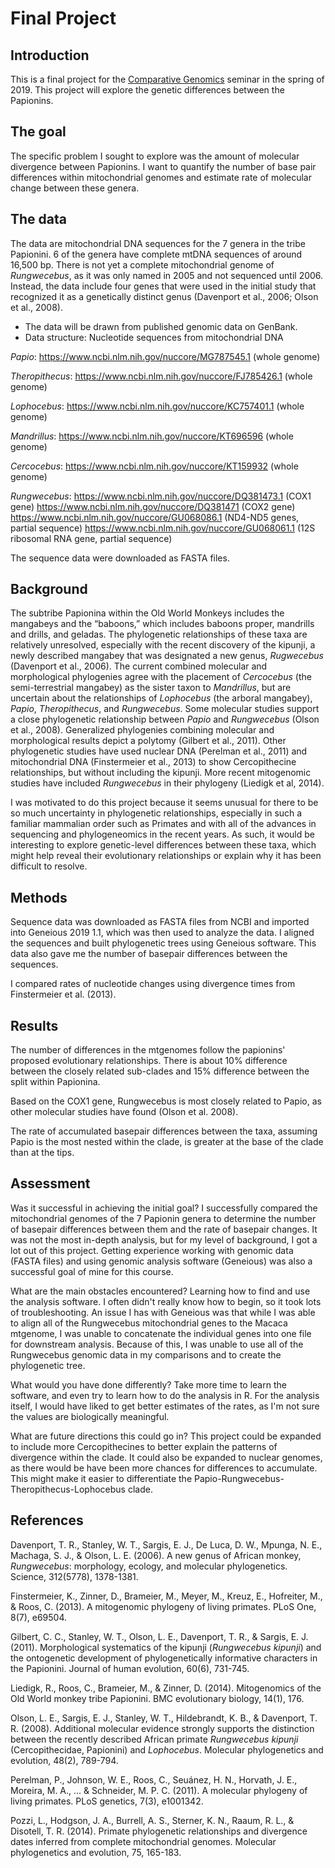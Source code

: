 # Final Project
## Introduction

This is a final project for the [Comparative Genomics](https://github.com/Yale-EEB723/syllabus) seminar in the spring of 2019. This project will explore the genetic differences between the Papionins.

## The goal

The specific problem I sought to explore was the amount of molecular divergence between Papionins. I want to quantify the number of base pair differences within mitochondrial genomes and estimate rate of molecular change between these genera.

## The data

The data are mitochondrial DNA sequences for the 7 genera in the tribe Papionini. 6 of the genera have complete mtDNA sequences of around 16,500 bp. There is not yet a complete mitochondrial genome of *Rungwecebus*, as it was only named in 2005 and not sequenced until 2006. Instead, the data include four genes that were used in the initial study that recognized it as a genetically distinct genus (Davenport et al., 2006; Olson et al., 2008).

- The data will be drawn from published genomic data on GenBank.
- Data structure: Nucleotide sequences from mitochondrial DNA

*Papio*: https://www.ncbi.nlm.nih.gov/nuccore/MG787545.1 (whole genome)

*Theropithecus*: https://www.ncbi.nlm.nih.gov/nuccore/FJ785426.1 (whole genome)

*Lophocebus*: https://www.ncbi.nlm.nih.gov/nuccore/KC757401.1 (whole genome)

*Mandrillus*: https://www.ncbi.nlm.nih.gov/nuccore/KT696596 (whole genome)

*Cercocebus*: https://www.ncbi.nlm.nih.gov/nuccore/KT159932 (whole genome)

*Rungwecebus*: https://www.ncbi.nlm.nih.gov/nuccore/DQ381473.1 (COX1 gene)
https://www.ncbi.nlm.nih.gov/nuccore/DQ381471 (COX2 gene)
https://www.ncbi.nlm.nih.gov/nuccore/GU068086.1 (ND4-ND5 genes, partial sequence)
https://www.ncbi.nlm.nih.gov/nuccore/GU068061.1 (12S ribosomal RNA gene, partial sequence)

The sequence data were downloaded as FASTA files.

## Background

The subtribe Papionina within the Old World Monkeys includes the mangabeys and the “baboons,” which includes baboons proper, mandrills and drills, and geladas. The phylogenetic relationships of these taxa are relatively unresolved, especially with the recent discovery of the kipunji, a newly described mangabey that was designated a new genus, *Rugwecebus* (Davenport et al., 2006). The current combined molecular and morphological phylogenies agree with the placement of *Cercocebus* (the semi-terrestrial mangabey) as the sister taxon to *Mandrillus*, but are uncertain about the relationships of *Lophocebus* (the arboral mangabey), *Papio*, *Theropithecus*, and *Rungwecebus*. Some molecular studies support a close phylogenetic relationship between *Papio* and *Rungwecebus* (Olson et al., 2008). Generalized phylogenies combining molecular and morphological results depict a polytomy (Gilbert et al., 2011). Other phylogenetic studies have used nuclear DNA (Perelman et al., 2011) and mitochondrial DNA (Finstermeier et al., 2013) to show Cercopithecine relationships, but without including the kipunji. More recent mitogenomic studies have included *Rungwecebus* in their phylogeny (Liedigk et al, 2014).


I was motivated to do this project because it seems unusual for there to be so much uncertainty in phylogenetic relationships, especially in such a familiar mammalian order such as Primates and with all of the advances in sequencing and phylogeneomics in the recent years. As such, it would be interesting to explore genetic-level differences between these taxa, which might help reveal their evolutionary relationships or explain why it has been difficult to resolve.


## Methods

Sequence data was downloaded as FASTA files from NCBI and imported into Geneious 2019 1.1, which was then used to analyze the data. I aligned the sequences and built phylogenetic trees using Geneious software. This data also gave me the number of basepair differences between the sequences.

I compared rates of nucleotide changes using divergence times from Finstermeier et al. (2013).



## Results
The number of differences in the mtgenomes follow the papionins' proposed evolutionary relationships. There is about 10% difference between the closely related sub-clades and 15% difference between the split within Papionina.

Based on the COX1 gene, Rungwecebus is most closely related to Papio, as other molecular studies have found (Olson et al. 2008).

The rate of accumulated basepair differences between the taxa, assuming Papio is the most nested within the clade, is greater at the base of the clade than at the tips.

## Assessment

Was it successful in achieving the initial goal?
I successfully compared the mitochondrial genomes of the 7 Papionin genera to determine the number of basepair differences between them and the rate of basepair changes. It was not the most in-depth analysis, but for my level of background, I got a lot out of this project. Getting experience working with genomic data (FASTA files) and using genomic analysis software (Geneious) was also a successful goal of mine for this course.


What are the main obstacles encountered?
Learning how to find and use the analysis software. I often didn't really know how to begin, so it took lots of troubleshooting. An issue I has with Geneious was that while I was able to align all of the Rungwecebus mitochondrial genes to the Macaca mtgenome, I was unable to concatenate the individual genes into one file for downstream analysis. Because of this, I was unable to use all of the Rungwecebus genomic data in my comparisons and to create the phylogenetic tree.


What would you have done differently?
Take more time to learn the software, and even try to learn how to do the analysis in R. For the analysis itself, I would have liked to get better estimates of the rates, as I'm not sure the values are biologically meaningful.


What are future directions this could go in?
This project could be expanded to include more Cercopithecines to better explain the patterns of divergence within the clade. It could also be expanded to nuclear genomes, as there would be have been more chances for differences to accumulate. This might make it easier to differentiate the Papio-Rungwecebus-Theropithecus-Lophocebus clade.



## References
Davenport, T. R., Stanley, W. T., Sargis, E. J., De Luca, D. W., Mpunga, N. E., Machaga, S. J., & Olson, L. E. (2006). A new genus of African monkey, *Rungwecebus*: morphology, ecology, and molecular phylogenetics. Science, 312(5778), 1378-1381.

Finstermeier, K., Zinner, D., Brameier, M., Meyer, M., Kreuz, E., Hofreiter, M., & Roos, C. (2013). A mitogenomic phylogeny of living primates. PLoS One, 8(7), e69504.

Gilbert, C. C., Stanley, W. T., Olson, L. E., Davenport, T. R., & Sargis, E. J. (2011). Morphological systematics of the kipunji (*Rungwecebus kipunji*) and the ontogenetic development of phylogenetically informative characters in the Papionini. Journal of human evolution, 60(6), 731-745.

Liedigk, R., Roos, C., Brameier, M., & Zinner, D. (2014). Mitogenomics of the Old World monkey tribe Papionini. BMC evolutionary biology, 14(1), 176.

Olson, L. E., Sargis, E. J., Stanley, W. T., Hildebrandt, K. B., & Davenport, T. R. (2008). Additional molecular evidence strongly supports the distinction between the recently described African primate *Rungwecebus kipunji* (Cercopithecidae, Papionini) and *Lophocebus*. Molecular phylogenetics and evolution, 48(2), 789-794.

Perelman, P., Johnson, W. E., Roos, C., Seuánez, H. N., Horvath, J. E., Moreira, M. A., ... & Schneider, M. P. C. (2011). A molecular phylogeny of living primates. PLoS genetics, 7(3), e1001342.

Pozzi, L., Hodgson, J. A., Burrell, A. S., Sterner, K. N., Raaum, R. L., & Disotell, T. R. (2014). Primate phylogenetic relationships and divergence dates inferred from complete mitochondrial genomes. Molecular phylogenetics and evolution, 75, 165-183.
